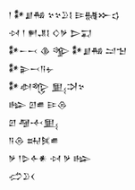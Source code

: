 <div class='block'>
<div class='line'>𒁹 𒀯𒋗𒄀 𒆳𒆳𒊒𒋙 𒄿𒉆𒁍𒌓</div>
<div class='line'>𒀴 𒁹 𒂍𒂗𒋙 𒄭𒃻 𒆕𒍑</div>
<div class='line'>𒀯𒀸𒁁 𒆠 𒄊 𒀯𒋗𒄀 𒁺𒈠</div>
<div class='line'>𒀯𒉌𒁁𒀀𒉡</div>
<div class='line'>𒀯𒀠𒈜 𒅅𒋫𒆳</div>
<div class='line'>𒈗 𒇻𒌑 𒄿𒁲</div>
<div class='line'>𒇻 𒆷𒋾𒅅</div>
<div class='line'>𒀀𒁲 𒊻𒍮𒌑</div>
<div class='line'>𒃻 𒁹𒌇𒅆𒀭 𒀴 𒃻 𒈗</div>
<div class='line'>𒈤𒊒𒌋</div>
</div>
